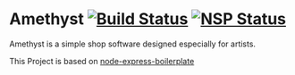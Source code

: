 # Amethyst [![Build Status](https://travis-ci.com/LukvonStrom/Amethyst.svg?token=Bzqrz8mA9aTjvxyDQhbr&branch=master)](https://travis-ci.com/LukvonStrom/Amethyst) [![NSP Status](https://nodesecurity.io/orgs/lukas/projects/e46837c8-2457-4f93-8e6f-d85a963de0b1/badge)](https://nodesecurity.io/orgs/lukas/projects/e46837c8-2457-4f93-8e6f-d85a963de0b1)
Amethyst is a simple shop software designed especially for artists.

This Project is based on [node-express-boilerplate](https://github.com/inakianduaga/node-express-boilerplate)
